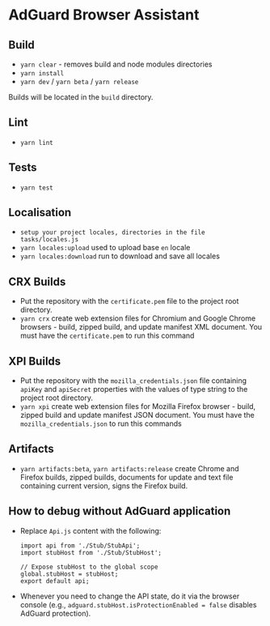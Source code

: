 # AdGuard Browser Assistant

## Build

- `yarn clear` - removes build and node modules directories
- `yarn install`
- `yarn dev` / `yarn beta` / `yarn release`

Builds will be located in the `build` directory.

## Lint

- `yarn lint`

## Tests

- `yarn test`

## Localisation

- `setup your project locales, directories in the file tasks/locales.js`
- `yarn locales:upload` used to upload base `en` locale
- `yarn locales:download` run to download and save all locales

## CRX Builds

- Put the repository with the `certificate.pem` file to the project root directory.
- `yarn crx` create web extension files for Chromium and Google Chrome browsers - build, zipped build, and update manifest XML document. You must have the `certificate.pem` to run this command

## XPI Builds

- Put the repository with the `mozilla_credentials.json` file containing `apiKey` and `apiSecret` properties with the values of type string to the project root directory.
- `yarn xpi` create web extension files for Mozilla Firefox browser - build, zipped build and update manifest JSON document. You must have the `mozilla_credentials.json` to run this commands

## Artifacts

- `yarn artifacts:beta`, `yarn artifacts:release` create Chrome and Firefox builds, zipped builds, documents for update and text file containing current version, signs the Firefox build.

## How to debug without AdGuard application

- Replace `Api.js` content with the following:

  ```
  import api from './Stub/StubApi';
  import stubHost from './Stub/StubHost';

  // Expose stubHost to the global scope
  global.stubHost = stubHost;
  export default api;
  ```

- Whenever you need to change the API state, do it via the browser console (e.g., `adguard.stubHost.isProtectionEnabled = false` disables AdGuard protection).
